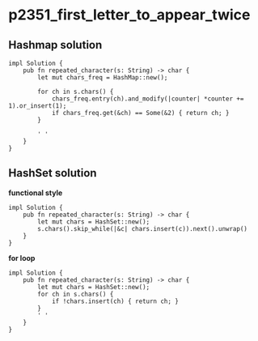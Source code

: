 # p2351_first_letter_to_appear_twice

## Hashmap solution

```
impl Solution {
    pub fn repeated_character(s: String) -> char {
        let mut chars_freq = HashMap::new();

        for ch in s.chars() {
            chars_freq.entry(ch).and_modify(|counter| *counter += 1).or_insert(1);
            if chars_freq.get(&ch) == Some(&2) { return ch; }
        }

        ' '
    }
}
```

## HashSet solution

**functional style**
```
impl Solution {
    pub fn repeated_character(s: String) -> char {
        let mut chars = HashSet::new();
        s.chars().skip_while(|&c| chars.insert(c)).next().unwrap()
    }
}
```

**for loop**
```
impl Solution {
    pub fn repeated_character(s: String) -> char {
        let mut chars = HashSet::new();
        for ch in s.chars() {
            if !chars.insert(ch) { return ch; }
        }
        ' '
    }
}
```

